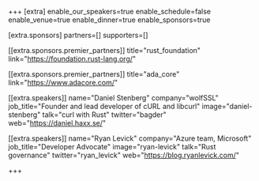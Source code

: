 +++
[extra]
	enable_our_speakers=true
	enable_schedule=false
	enable_venue=true
	enable_dinner=true
	enable_sponsors=true

[extra.sponsors]
	partners=[]
	supporters=[]

[[extra.sponsors.premier_partners]]
	title="rust_foundation"
	link="https://foundation.rust-lang.org/"

[[extra.sponsors.premier_partners]]
	title="ada_core"
	link="https://www.adacore.com/"

[[extra.speakers]]
	name="Daniel Stenberg"
	company="wolfSSL"
	job_title="Founder and lead developer of cURL and libcurl"
	image="daniel-stenberg"
	talk="curl with Rust"
	twitter="bagder"
	web="https://daniel.haxx.se/"

[[extra.speakers]]
	name="Ryan Levick"
	company="Azure team, Microsoft"
	job_title="Developer Advocate"
	image="ryan-levick"
	talk="Rust governance"
	twitter="ryan_levick"
	web="https://blog.ryanlevick.com/"

+++
